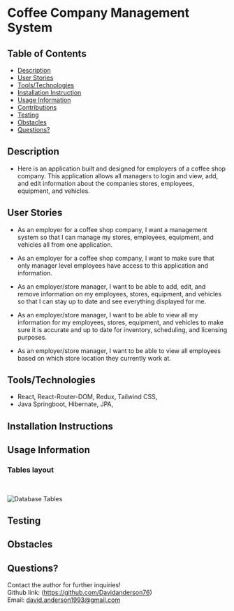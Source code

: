 # Coffee Company Management System

## Table of Contents

- [Description](#Description)
- [User Stories](#User-Stories)
- [Tools/Technologies](#Tools/Technologies)
- [Installation Instruction](#Installation-Instructions)
- [Usage Information](#Usage-Information)
- [Contributions](#Contributions)
- [Testing](#Testing)
- [Obstacles](#Obstacles)
- [Questions?](#Questions?)

## Description

- Here is an application built and designed for employers of a coffee shop company. This application allows all managers to login and view, add, and edit information about the companies stores, employees, equipment, and vehicles.

## User Stories

- As an employer for a coffee shop company, I want a management system so that I can manage my stores, employees, equipment, and vehicles all from one application.

- As an employer for a coffee shop company, I want to make sure that only manager level employees have access to this application and information.

- As an employer/store manager, I want to be able to add, edit, and remove information on my employees, stores, equipment, and vehicles so that I can stay up to date and see everything displayed for me.

- As an employer/store manager, I want to be able to view all my information for my employees, stores, equipment, and vehicles to make sure it is accurate and up to date for inventory, scheduling, and licensing purposes.

- As an employer/store manager, I want to be able to view all employees based on which store location they currently work at.

## Tools/Technologies

- React, React-Router-DOM, Redux, Tailwind CSS,
- Java Springboot, Hibernate, JPA,

## Installation Instructions

## Usage Information

### Tables layout

<br>

![Database Tables](fullstack/src/main/resources/static/images/cmsTables.png)

## Testing

## Obstacles

## Questions?

Contact the author for further inquiries!<br>
Github link: (https://github.com/Davidanderson76)<br>
Email: david.anderson1993@gmail.com
